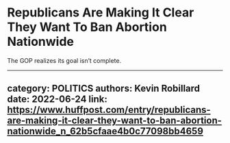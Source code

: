 # Republicans Are Making It Clear They Want To Ban Abortion Nationwide

The GOP realizes its goal isn’t complete.

---
category: POLITICS
authors: Kevin Robillard
date: 2022-06-24
link: https://www.huffpost.com/entry/republicans-are-making-it-clear-they-want-to-ban-abortion-nationwide_n_62b5cfaae4b0c77098bb4659
---
